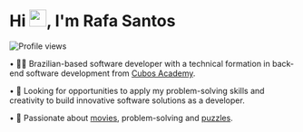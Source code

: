 <h1 align="left">Hi <img src="https://raw.githubusercontent.com/kaueMarques/kaueMarques/master/hi.gif" height="30px">, I'm Rafa Santos</h1>
<p align="left"> <img src="https://komarev.com/ghpvc/?username=rafasantosbzr&color=yellow" alt="Profile views" /> </p>

• 👨‍💻 Brazilian-based software developer with a technical formation in back-end software development from [Cubos Academy](https://cubos.academy/).
 
• 🔭 Looking for opportunities to apply my problem-solving skills and creativity to build innovative software solutions as a developer.

• 🧩 Passionate about [movies](https://boxd.it/1FD7), problem-solving and [puzzles](https://app.codesignal.com/profile/rafasantosbz).
